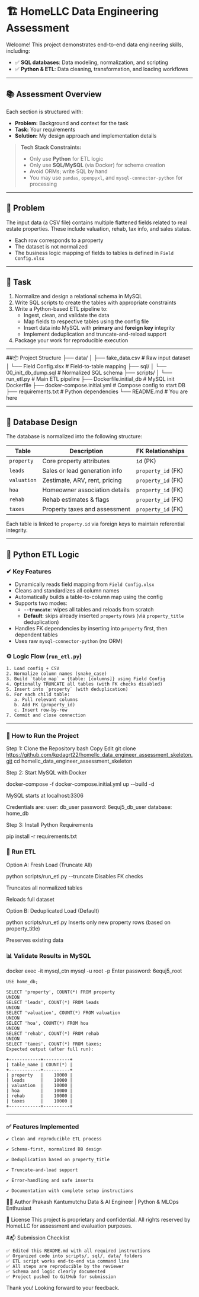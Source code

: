 # 🏗️ HomeLLC Data Engineering Assessment

Welcome! This project demonstrates end-to-end data engineering skills, including:

- ✅ **SQL databases**: Data modeling, normalization, and scripting
- ✅ **Python & ETL**: Data cleaning, transformation, and loading workflows

---

## 📚 Assessment Overview

Each section is structured with:

- **Problem:** Background and context for the task  
- **Task:** Your requirements  
- **Solution:** My design approach and implementation details  

> **Tech Stack Constraints:**  
> - Only use **Python** for ETL logic  
> - Only use **SQL/MySQL** (via Docker) for schema creation  
> - Avoid ORMs; write SQL by hand  
> - You may use `pandas`, `openpyxl`, and `mysql-connector-python` for processing

---

## 🚩 Problem

The input data (a CSV file) contains multiple flattened fields related to real estate properties. These include valuation, rehab, tax info, and sales status.

- Each row corresponds to a property
- The dataset is not normalized
- The business logic mapping of fields to tables is defined in `Field Config.xlsx`

---

## 🎯 Task

1. Normalize and design a relational schema in MySQL
2. Write SQL scripts to create the tables with appropriate constraints
3. Write a Python-based ETL pipeline to:
   - Ingest, clean, and validate the data
   - Map fields to respective tables using the config file
   - Insert data into MySQL with **primary** and **foreign key** integrity
   - Implement deduplication and truncate-and-reload support
4. Package your work for reproducible execution

---

##📦 Project Structure
├── data/
│ ├── fake_data.csv # Raw input dataset
│ └── Field Config.xlsx # Field-to-table mapping
├── sql/
│ └── 00_init_db_dump.sql # Normalized SQL schema
├── scripts/
│ └── run_etl.py # Main ETL pipeline
├── Dockerfile.initial_db # MySQL init Dockerfile
├── docker-compose.initial.yml # Compose config to start DB
├── requirements.txt # Python dependencies
└── README.md # You are here

---

## 🧠 Database Design

The database is normalized into the following structure:

| Table      | Description                         | FK Relationships     |
|------------|-------------------------------------|----------------------|
| `property` | Core property attributes            | `id` (PK)            |
| `leads`    | Sales or lead generation info       | `property_id` (FK)   |
| `valuation`| Zestimate, ARV, rent, pricing       | `property_id` (FK)   |
| `hoa`      | Homeowner association details       | `property_id` (FK)   |
| `rehab`    | Rehab estimates & flags             | `property_id` (FK)   |
| `taxes`    | Property taxes and assessment       | `property_id` (FK)   |

Each table is linked to `property.id` via foreign keys to maintain referential integrity.

---

## 🧮 Python ETL Logic

### ✔ Key Features

- Dynamically reads field mapping from `Field Config.xlsx`
- Cleans and standardizes all column names
- Automatically builds a table-to-column map using the config
- Supports two modes:
  - **`--truncate`**: wipes all tables and reloads from scratch
  - **Default**: skips already inserted `property` rows (via `property_title` deduplication)
- Handles FK dependencies by inserting into `property` first, then dependent tables
- Uses raw `mysql-connector-python` (no ORM)

### ⚙ Logic Flow (`run_etl.py`)

```text
1. Load config + CSV
2. Normalize column names (snake_case)
3. Build `table_map` = {table: [columns]} using Field Config
4. Optionally TRUNCATE all tables (with FK checks disabled)
5. Insert into `property` (with deduplication)
6. For each child table:
   a. Pull relevant columns
   b. Add FK (property_id)
   c. Insert row-by-row
7. Commit and close connection
```


---
### 🚀 How to Run the Project


Step 1: Clone the Repository
bash
Copy
Edit
git clone https://github.com/kpdagrt22/homellc_data_engineer_assessment_skeleton.git
cd homellc_data_engineer_assessment_skeleton



Step 2: Start MySQL with Docker



docker-compose -f docker-compose.initial.yml up --build -d


MySQL starts at localhost:3306

Credentials are:
user:     db_user
password: 6equj5_db_user
database: home_db


Step 3: Install Python Requirements

pip install -r requirements.txt



### 🧪 Run ETL


Option A: Fresh Load (Truncate All)

 
python scripts/run_etl.py --truncate
Disables FK checks

Truncates all normalized tables

Reloads full dataset

Option B: Deduplicated Load (Default)



python scripts/run_etl.py
Inserts only new property rows (based on property_title)

Preserves existing data

###  📊 Validate Results in MySQL



docker exec -it mysql_ctn mysql -u root -p
Enter password: 6equj5_root


```
USE home_db;

SELECT 'property', COUNT(*) FROM property
UNION
SELECT 'leads', COUNT(*) FROM leads
UNION
SELECT 'valuation', COUNT(*) FROM valuation
UNION
SELECT 'hoa', COUNT(*) FROM hoa
UNION
SELECT 'rehab', COUNT(*) FROM rehab
UNION
SELECT 'taxes', COUNT(*) FROM taxes;
Expected output (after full run):
```
```
+------------+----------+
| table_name | COUNT(*) |
+------------+----------+
| property   |    10000 |
| leads      |    10000 |
| valuation  |    10000 |
| hoa        |    10000 |
| rehab      |    10000 |
| taxes      |    10000 |
+------------+----------+

```
---
### ✅ Features Implemented
```
✔ Clean and reproducible ETL process

✔ Schema-first, normalized DB design

✔ Deduplication based on property_title

✔ Truncate-and-load support

✔ Error-handling and safe inserts

✔ Documentation with complete setup instructions
```
👨‍💻 Author
Prakash Kantumutchu
Data & AI Engineer | Python & MLOps Enthusiast


📄 License
This project is proprietary and confidential.
All rights reserved by HomeLLC for assessment and evaluation purposes.

#📬 Submission Checklist
```
✅ Edited this README.md with all required instructions
✅ Organized code into scripts/, sql/, data/ folders
✅ ETL script works end-to-end via command line
✅ All steps are reproducible by the reviewer
✅ Schema and logic clearly documented
✅ Project pushed to GitHub for submission
```
Thank you! Looking forward to your feedback.
